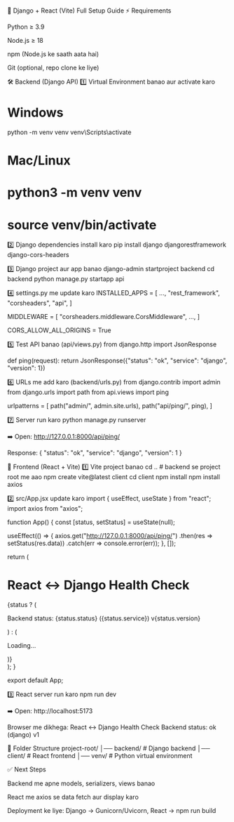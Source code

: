 📌 Django + React (Vite) Full Setup Guide
⚡ Requirements

Python ≥ 3.9

Node.js ≥ 18

npm (Node.js ke saath aata hai)

Git (optional, repo clone ke liye)

🛠 Backend (Django API)
1️⃣ Virtual Environment banao aur activate karo
# Windows
python -m venv venv
venv\Scripts\activate

# Mac/Linux
# python3 -m venv venv
# source venv/bin/activate

2️⃣ Django dependencies install karo
pip install django djangorestframework django-cors-headers

3️⃣ Django project aur app banao
django-admin startproject backend
cd backend
python manage.py startapp api

4️⃣ settings.py me update karo
INSTALLED_APPS = [
    ...,
    "rest_framework",
    "corsheaders",
    "api",
]

MIDDLEWARE = [
    "corsheaders.middleware.CorsMiddleware",
    ...,
]

CORS_ALLOW_ALL_ORIGINS = True

5️⃣ Test API banao (api/views.py)
from django.http import JsonResponse

def ping(request):
    return JsonResponse({"status": "ok", "service": "django", "version": 1})

6️⃣ URLs me add karo (backend/urls.py)
from django.contrib import admin
from django.urls import path
from api.views import ping

urlpatterns = [
    path("admin/", admin.site.urls),
    path("api/ping/", ping),
]

7️⃣ Server run karo
python manage.py runserver

➡️ Open: http://127.0.0.1:8000/api/ping/

Response:
{
  "status": "ok",
  "service": "django",
  "version": 1
}

🎨 Frontend (React + Vite)
1️⃣ Vite project banao
cd ..   # backend se project root me aao
npm create vite@latest client
cd client
npm install
npm install axios

2️⃣ src/App.jsx update karo
import { useEffect, useState } from "react";
import axios from "axios";

function App() {
  const [status, setStatus] = useState(null);

  useEffect(() => {
    axios.get("http://127.0.0.1:8000/api/ping/")
      .then(res => setStatus(res.data))
      .catch(err => console.error(err));
  }, []);

  return (
    <div>
      <h1>React ↔ Django Health Check</h1>
      {status ? (
        <p>Backend status: {status.status} ({status.service}) v{status.version}</p>
      ) : (
        <p>Loading...</p>
      )}
    </div>
  );
}

export default App;

3️⃣ React server run karo
npm run dev

➡️ Open: http://localhost:5173

Browser me dikhega:
React ↔ Django Health Check
Backend status: ok (django) v1

🚀 Folder Structure
project-root/
│── backend/        # Django backend
│── client/         # React frontend
│── venv/           # Python virtual environment

✅ Next Steps

Backend me apne models, serializers, views banao

React me axios se data fetch aur display karo

Deployment ke liye: Django → Gunicorn/Uvicorn, React → npm run build


